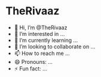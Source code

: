 # TheRivaaz

- 👋 Hi, I’m @TheRivaaz
- 👀 I’m interested in ...
- 🌱 I’m currently learning ...
- 💞️ I’m looking to collaborate on ...
- 📫 How to reach me ...
- 😄 Pronouns: ...
- ⚡ Fun fact: ...

<!---
TheRivaaz/TheRivaaz is a ✨ special ✨ repository because its `README.md` (this file) appears on your GitHub profile.
You can click the Preview link to take a look at your changes.
--->
